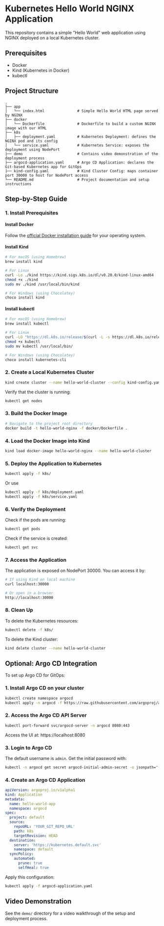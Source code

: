 # Kubernetes Hello World NGINX Application

This repository contains a simple "Hello World" web application using NGINX deployed on a local Kubernetes cluster.

## Prerequisites

- Docker
- Kind (Kubernetes in Docker)
- kubectl

## Project Structure

```
.
├── app
│   └── index.html               # Simple Hello World HTML page served by NGINX
├── docker
│   └── Dockerfile               # Dockerfile to build a custom NGINX image with our HTML
├── k8s
│   ├── deployment.yaml          # Kubernetes Deployment: defines the NGINX pod and its config
│   └── service.yaml             # Kubernetes Service: exposes the deployment using NodePort
├── demo                         # Contains video demonstration of the deployment process
├── argocd-application.yaml      # Argo CD Application: declares the Git-based Kubernetes app for GitOps
├── kind-config.yaml             # Kind Cluster Config: maps container port 30000 to host for NodePort access
└── README.md                    # Project documentation and setup instructions
```

## Step-by-Step Guide

### 1. Install Prerequisites

#### Install Docker

Follow the [official Docker installation guide](https://docs.docker.com/get-docker/) for your operating system.

#### Install Kind

```bash
# For macOS (using Homebrew)
brew install kind

# For Linux
curl -Lo ./kind https://kind.sigs.k8s.io/dl/v0.20.0/kind-linux-amd64
chmod +x ./kind
sudo mv ./kind /usr/local/bin/kind

# For Windows (using Chocolatey)
choco install kind
```

#### Install kubectl

```bash
# For macOS (using Homebrew)
brew install kubectl

# For Linux
curl -LO "https://dl.k8s.io/release/$(curl -L -s https://dl.k8s.io/release/stable.txt)/bin/linux/amd64/kubectl"
chmod +x kubectl
sudo mv kubectl /usr/local/bin/

# For Windows (using Chocolatey)
choco install kubernetes-cli
```

### 2. Create a Local Kubernetes Cluster

```bash
kind create cluster --name hello-world-cluster --config kind-config.yaml
```

Verify that the cluster is running:

```bash
kubectl get nodes
```

### 3. Build the Docker Image

```bash
# Navigate to the project root directory
docker build -t hello-world-nginx -f docker/Dockerfile .
```

### 4. Load the Docker Image into Kind

```bash
kind load docker-image hello-world-nginx --name hello-world-cluster
```

### 5. Deploy the Application to Kubernetes

```bash
kubectl apply -f k8s/ 
```

Or use

```bash
kubectl apply -f k8s/deployment.yaml
kubectl apply -f k8s/service.yaml
```

### 6. Verify the Deployment

Check if the pods are running:

```bash
kubectl get pods
```

Check if the service is created:

```bash
kubectl get svc
```

### 7. Access the Application

The application is exposed on NodePort 30000. You can access it by:

```bash
# If using Kind on local machine
curl localhost:30000

# Or open in a browser
http://localhost:30000
```

### 8. Clean Up

To delete the Kubernetes resources:

```bash
kubectl delete -f k8s/
```

To delete the Kind cluster:

```bash
kind delete cluster --name hello-world-cluster
```

## Optional: Argo CD Integration

To set up Argo CD for GitOps:

### 1. Install Argo CD on your cluster

```bash
kubectl create namespace argocd
kubectl apply -n argocd -f https://raw.githubusercontent.com/argoproj/argo-cd/stable/manifests/install.yaml
```

### 2. Access the Argo CD API Server

```bash
kubectl port-forward svc/argocd-server -n argocd 8080:443
```

Access the UI at: https://localhost:8080

### 3. Login to Argo CD

The default username is `admin`. Get the initial password with:

```bash
kubectl -n argocd get secret argocd-initial-admin-secret -o jsonpath="{.data.password}" | base64 -d
```

### 4. Create an Argo CD Application

```yaml
apiVersion: argoproj.io/v1alpha1
kind: Application
metadata:
  name: hello-world-app
  namespace: argocd
spec:
  project: default
  source:
    repoURL: 'YOUR_GIT_REPO_URL'
    path: k8s
    targetRevision: HEAD
  destination:
    server: 'https://kubernetes.default.svc'
    namespace: default
  syncPolicy:
    automated:
      prune: true
      selfHeal: true
```

Apply this configuration:

```bash
kubectl apply -f argocd-application.yaml
```

## Video Demonstration

See the `demo/` directory for a video walkthrough of the setup and deployment process.